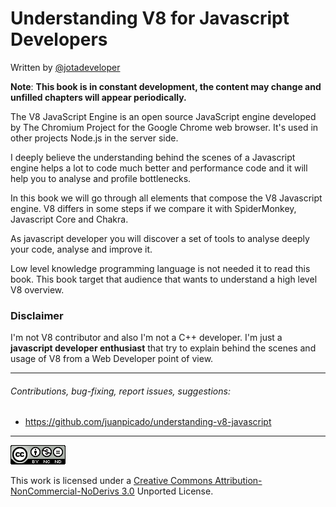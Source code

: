 # Understanding V8 for Javascript Developers

Written by [@jotadeveloper](https://twitter.com/jotadeveloper)

**Note**: **This book is in constant development, the content may change and unfilled chapters will appear periodically.**

The V8 JavaScript Engine is an open source JavaScript engine developed by The Chromium Project for the Google Chrome web browser.  It's used in other projects Node.js in the server side.

I deeply believe the understanding behind the scenes of a Javascript engine helps a lot to code much better and performance code and it will help you to analyse and profile bottlenecks.

In this book we will go through all elements that compose the V8 Javascript engine. V8 differs in some steps if we compare it with SpiderMonkey, Javascript Core and Chakra.

As javascript developer you will discover a set of tools to analyse deeply your code, analyse and improve it. 

Low level knowledge programming language is not needed it to read this book. This book target that audience that wants to understand a high level V8 overview.

### Disclaimer

I'm not V8 contributor and also I'm not a C++ developer. I'm just a **javascript developer enthusiast** that try to explain behind the scenes and usage of V8 from a Web Developer point of view.

***

###### Contributions, bug-fixing, report issues, suggestions:

* https://github.com/juanpicado/understanding-v8-javascript

***

![](/assets/88x31.png)

This work is licensed under a [Creative Commons Attribution-NonCommercial-NoDerivs 3.0](https://creativecommons.org/licenses/by-nc-nd/3.0/) Unported License.